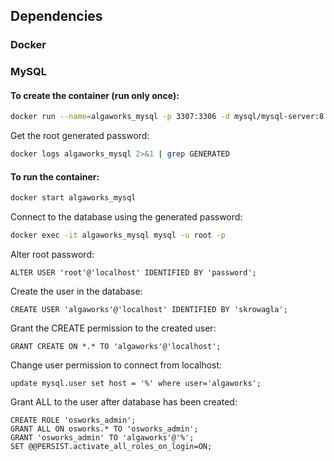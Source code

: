 ## Dependencies

### Docker

### MySQL
#### To create the container (run only once):
```bash
docker run --name=algaworks_mysql -p 3307:3306 -d mysql/mysql-server:8.0
```
Get the root generated password:
```bash
docker logs algaworks_mysql 2>&1 | grep GENERATED
```
#### To run the container:
```bash
docker start algaworks_mysql
```

Connect to the database using the generated password:
```bash
docker exec -it algaworks_mysql mysql -u root -p
```

Alter root password:
```mysql
ALTER USER 'root'@'localhost' IDENTIFIED BY 'password';
```
Create the user in the database:
```mysql
CREATE USER 'algaworks'@'localhost' IDENTIFIED BY 'skrowagla';
```

Grant the CREATE permission to the created user:
```mysql
GRANT CREATE ON *.* TO 'algaworks'@'localhost';
 ```
Change user permission to connect from localhost:
```mysql
update mysql.user set host = '%' where user='algaworks';
```
Grant ALL to the user after database has been created:
```mysql
CREATE ROLE 'osworks_admin';
GRANT ALL ON osworks.* TO 'osworks_admin';
GRANT 'osworks_admin' TO 'algaworks'@'%';
SET @@PERSIST.activate_all_roles_on_login=ON;
```
